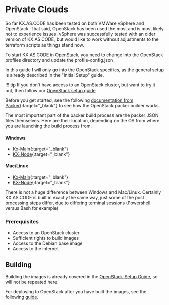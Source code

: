 # Private Clouds

So far KX.AS.CODE has been tested on both VMWare vSphere and OpenStack. That said, OpenStack has been used the most and is most likely not to experience issues.
vSphere was successfully tested with an older version of KX.AS.CODE, but would like to work without adjustments to the terraform scripts as things stand now.

To start KX.AS.CODE in OpenStack, you need to change into the OpenStack profiles directory and update the profile-config.json.

In this guide I will only go into the OpenStack specifics, as the general setup is already described in the "Initial Setup" guide.

!!! tip
    If you don't have access to an OpenStack cluster, but want to try it out, then follow our [OpenStack setup guide](../../Prerequisites/OpenStack-Setup/)

Before you get started, see the following [documentation from Packer](https://www.packer.io/plugins/builders/openstack){:target="\_blank"} to see how the OpenStack packer builder works.

The most important part of the packer build process are the packer JSON files themselves. Here are their location, depending on the OS from where you are launching the build process from.

#### Windows

* [Kx-Main](https://github.com/Accenture/kx.as.code/blob/main/base-vm/build/packer/windows/kx-main-local-profiles.json){:target="\_blank"}
* [KX-Node](https://github.com/Accenture/kx.as.code/blob/main/base-vm/build/packer/windows/kx-node-cloud-profiles.json){:target="\_blank"}

#### Mac/Linux

* [Kx-Main](https://github.com/Accenture/kx.as.code/blob/main/base-vm/build/packer/darwin-linux/kx-main-cloud-profiles.json){:target="\_blank"}
* [KX-Node](https://github.com/Accenture/kx.as.code/blob/main/base-vm/build/packer/darwin-linux/kx-node-cloud-profiles.json){:target="\_blank"}

There is not a huge difference between Windows and Mac/Linux. Certainly KX.AS.CODE is built in exactly the same way, just some of the post processing steps differ, due to differing terminal sessions (Powershell versus Bash for example)

### Prerequisites
- Access to an OpenStack cluster
- Sufficient rights to build images
- Access to the Debian base image
- Access to the internet

## Building

Building the images is already covered in the [OpenStack-Setup Guide](../..//Prerequisites/OpenStack-Setup/), so will not be repeated here.

For deploying to OpenStack after you have built the images, see the following [guide](../../Deployment/Private-Clouds/).
